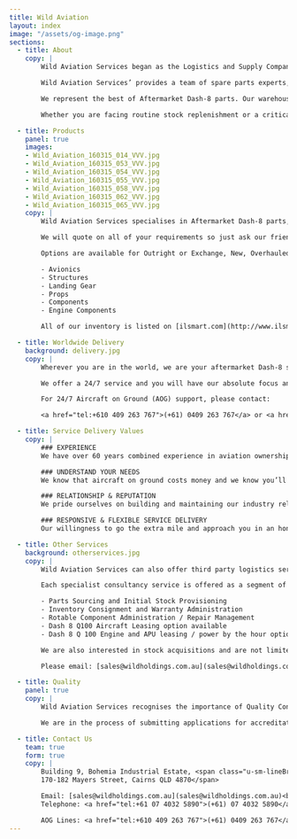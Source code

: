 ```yaml
---
title: Wild Aviation
layout: index
image: "/assets/og-image.png"
sections:
  - title: About
    copy: |
        Wild Aviation Services began as the Logistics and Supply Company, Corporate Air Services, serving the needs of Airlines Papua New Guinea in the early 1990s. Simon Wild and Michael Wild along with support staff evolved the company to what is it today, Wild Aviation Services.

        Wild Aviation Services’ provides a team of spare parts experts, with years of logistics and material handling experience and aviation ownership.  This unique combination of technical expertise, and first-hand experience on what it is like to keep aircraft flying is the foundation of all our offerings.

        We represent the best of Aftermarket Dash-8 parts. Our warehouse is stocked and staffed to ensure that service and parts availability is maintained to the highest standard, 24 hours per day, 7 days per week. Located within close proximity to the domestic and international airports in Cairns, freight consignment worldwide is available. Our customers value our dedication to customer service, quick turn around and lead times.

        Whether you are facing routine stock replenishment or a critical AOG you can be assured the team at Wild Aviation Services will go to great lengths to understand your needs and ensure you are kept informed at all steps from order to dispatch.

  - title: Products
    panel: true
    images:
    - Wild_Aviation_160315_014_VVV.jpg
    - Wild_Aviation_160315_053_VVV.jpg
    - Wild_Aviation_160315_054_VVV.jpg
    - Wild_Aviation_160315_055_VVV.jpg
    - Wild_Aviation_160315_058_VVV.jpg
    - Wild_Aviation_160315_062_VVV.jpg
    - Wild_Aviation_160315_065_VVV.jpg
    copy: |
        Wild Aviation Services specialises in Aftermarket Dash-8 parts, shipping globally. We supply parts for 100s, 200s and 300s with expansion to other types of aircraft. All parts are purchased from reliable approved sources.

        We will quote on all of your requirements so just ask our friendly team. Parts are covered by warranty, fully traceable and with the certification required by your regulating authority.

        Options are available for Outright or Exchange, New, Overhauled, Serviceable or As Removed in our specialty product lines.

        - Avionics
        - Structures
        - Landing Gear
        - Props
        - Components
        - Engine Components

        All of our inventory is listed on [ilsmart.com](http://www.ilsmart.com/) and [stockmarket.aero](http://www.stockmarket.aero/)

  - title: Worldwide Delivery
    background: delivery.jpg
    copy: |
        Wherever you are in the world, we are your aftermarket Dash-8 source, supply and support specialist.

        We offer a 24/7 service and you will have our absolute focus and commitment to delivering what you need on time.

        For 24/7 Aircraft on Ground (AOG) support, please contact:

        <a href="tel:+610 409 263 767">(+61) 0409 263 767</a> or <a href="tel:+610 409 884 419">(+61) 0409 884 419</a>

  - title: Service Delivery Values
    copy: |
        ### EXPERIENCE
        We have over 60 years combined experience in aviation ownership and spare parts management and delivery.

        ### UNDERSTAND YOUR NEEDS
        We know that aircraft on ground costs money and we know you’ll need spare parts ASAP. Our team will go above and beyond to understand your needs and source and deliver parts on time.

        ### RELATIONSHIP & REPUTATION
        We pride ourselves on building and maintaining our industry relationships and treating everyone we interact with respect, integrity and honesty.

        ### RESPONSIVE & FLEXIBLE SERVICE DELIVERY
        Our willingness to go the extra mile and approach you in an honest and responsive manner has earned the trust of aviation professionals around the world. We have a solution-focused and flexible approach to meeting your individual requirements.

  - title: Other Services
    background: otherservices.jpg
    copy: |
        Wild Aviation Services can also offer third party logistics services and warehousing support to you and your customers in our region where time differences can be challenging. We will work with you to establish a support system that aligns with your companies requirements offering you more opportunities to expand your products and reputation.

        Each specialist consultancy service is offered as a segment of a thorough support solution to our customers.

        - Parts Sourcing and Initial Stock Provisioning
        - Inventory Consignment and Warranty Administration
        - Rotable Component Administration / Repair Management
        - Dash 8 Q100 Aircraft Leasing option available
        - Dash 8 Q 100 Engine and APU leasing / power by the hour option available

        We are also interested in stock acquisitions and are not limited to Dash 8 aircraft.

        Please email: [sales@wildholdings.com.au](sales@wildholdings.com.au)

  - title: Quality
    panel: true
    copy: |
        Wild Aviation Services recognises the importance of Quality Control and Quality Assurance in Aviation. With experience and a background in previously obtaining and managing Part 145 approval, this knowledge comprising of the above areas, has been transferred and documented into our Quality Management Manual. We understand the quality requirements that are expected by our customers and ourselves and will ensure we provide this support.

        We are in the process of submitting applications for accreditation through various Aviation and Quality - Voluntary Accreditation Programs.

  - title: Contact Us
    team: true
    form: true
    copy: |
        Building 9, Bohemia Industrial Estate, <span class="u-sm-lineBreak">
        170-182 Mayers Street, Cairns QLD 4870</span>

        Email: [sales@wildholdings.com.au](sales@wildholdings.com.au)<br>
        Telephone: <a href="tel:+61 07 4032 5890">(+61) 07 4032 5890</a>

        AOG Lines: <a href="tel:+610 409 263 767">(+61) 0409 263 767</a> or <a href="tel:+610 409 884 419">(+61) 0409 884 419</a>
---
```

